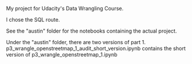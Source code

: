 My project for Udacity's Data Wrangling Course.

I chose the SQL route.

See the "austin" folder for the notebooks containing the actual project.

Under the "austin" folder, there are two versions of part 1. p3_wrangle_openstreetmap_1_audit_short_version.ipynb contains the short version of p3_wrangle_openstreetmap_1.ipynb



